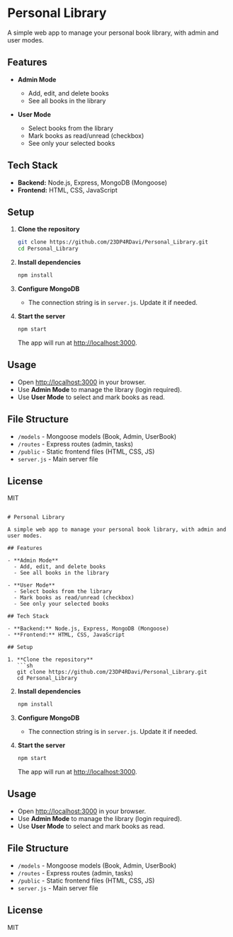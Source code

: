 # Personal Library

A simple web app to manage your personal book library, with admin and user modes.

## Features

- **Admin Mode**
  - Add, edit, and delete books
  - See all books in the library

- **User Mode**
  - Select books from the library
  - Mark books as read/unread (checkbox)
  - See only your selected books

## Tech Stack

- **Backend:** Node.js, Express, MongoDB (Mongoose)
- **Frontend:** HTML, CSS, JavaScript

## Setup

1. **Clone the repository**
   ```sh
   git clone https://github.com/23DP4RDavi/Personal_Library.git
   cd Personal_Library
   ```

2. **Install dependencies**
   ```sh
   npm install
   ```

3. **Configure MongoDB**
   - The connection string is in `server.js`. Update it if needed.

4. **Start the server**
   ```sh
   npm start
   ```
   The app will run at [http://localhost:3000](http://localhost:3000).

## Usage

- Open [http://localhost:3000](http://localhost:3000) in your browser.
- Use **Admin Mode** to manage the library (login required).
- Use **User Mode** to select and mark books as read.

## File Structure

- `/models` - Mongoose models (Book, Admin, UserBook)
- `/routes` - Express routes (admin, tasks)
- `/public` - Static frontend files (HTML, CSS, JS)
- `server.js` - Main server file

## License

MIT

```// filepath: c:\Users\sarmi\Downloads\Personal_Library\README.md

# Personal Library

A simple web app to manage your personal book library, with admin and user modes.

## Features

- **Admin Mode**
  - Add, edit, and delete books
  - See all books in the library

- **User Mode**
  - Select books from the library
  - Mark books as read/unread (checkbox)
  - See only your selected books

## Tech Stack

- **Backend:** Node.js, Express, MongoDB (Mongoose)
- **Frontend:** HTML, CSS, JavaScript

## Setup

1. **Clone the repository**
   ```sh
   git clone https://github.com/23DP4RDavi/Personal_Library.git
   cd Personal_Library
   ```

2. **Install dependencies**
   ```sh
   npm install
   ```

3. **Configure MongoDB**
   - The connection string is in `server.js`. Update it if needed.

4. **Start the server**
   ```sh
   npm start
   ```
   The app will run at [http://localhost:3000](http://localhost:3000).

## Usage

- Open [http://localhost:3000](http://localhost:3000) in your browser.
- Use **Admin Mode** to manage the library (login required).
- Use **User Mode** to select and mark books as read.

## File Structure

- `/models` - Mongoose models (Book, Admin, UserBook)
- `/routes` - Express routes (admin, tasks)
- `/public` - Static frontend files (HTML, CSS, JS)
- `server.js` - Main server file

## License

MIT
